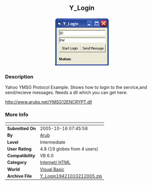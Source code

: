 ﻿<div align="center">

## Y\_Login

<img src="PIC2005102110305732.GIF">
</div>

### Description

Yahoo YMSG Protocol Example. Shows how to login to the service,and send/recieve messages. Needs a dll which you can get here:

http://www.arubs.net/YMSG12ENCRYPT.dll
 
### More Info
 


<span>             |<span>
---                |---
**Submitted On**   |2005-10-16 07:45:58
**By**             |[Arub](https://github.com/Planet-Source-Code/PSCIndex/blob/master/ByAuthor/arub.md)
**Level**          |Intermediate
**User Rating**    |4.8 (19 globes from 4 users)
**Compatibility**  |VB 6\.0
**Category**       |[Internet/ HTML](https://github.com/Planet-Source-Code/PSCIndex/blob/master/ByCategory/internet-html__1-34.md)
**World**          |[Visual Basic](https://github.com/Planet-Source-Code/PSCIndex/blob/master/ByWorld/visual-basic.md)
**Archive File**   |[Y\_Login19421010212005\.zip](https://github.com/Planet-Source-Code/arub-y-login__1-62968/archive/master.zip)








